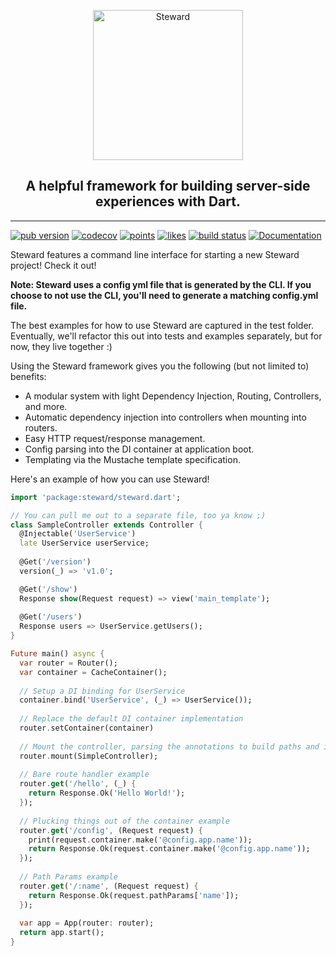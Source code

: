 <p align="center">
  <img width="240px" style="margin: 0 auto; display: block;" src="https://user-images.githubusercontent.com/1455979/146241297-3b1dc419-e312-4e61-81e0-37d6dde00e21.png" alt="Steward"/>
  
  <h2 align="center">A helpful framework for building server-side experiences with Dart.</h2>

</p>

-----------

[![pub version](https://img.shields.io/pub/v/steward)](https://pub.dev/packages/steward)
[![codecov](https://codecov.io/gh/PyreStudios/steward/branch/main/graph/badge.svg?token=CAK5MR60ZI)](https://codecov.io/gh/PyreStudios/steward)
[![points](https://img.shields.io/pub/points/steward)](https://pub.dev/packages/steward)
[![likes](https://img.shields.io/github/stars/pyrestudios/steward)](https://img.shields.io/github/stars/pyrestudios/steward)
[![build status](https://img.shields.io/github/checks-status/pyrestudios/steward/main?label=main%20build)](https://img.shields.io/github/checks-status/pyrestudios/steward/main?label=main%20build)
[![Documentation](https://img.shields.io/badge/Documentation-Online-blueviolet)](https://pyrestudios.github.io/steward)

Steward features a command line interface for starting a new Steward project! Check it out!

**Note: Steward uses a config yml file that is generated by the CLI. If you choose to not use the CLI, you'll need to generate a matching config.yml file.**

The best examples for how to use Steward are captured in the test folder. Eventually, we'll refactor this out into tests and examples separately, but for now, they live together :)

Using the Steward framework gives you the following (but not limited to) benefits:
- A modular system with light Dependency Injection, Routing, Controllers, and more.
- Automatic dependency injection into controllers when mounting into routers.
- Easy HTTP request/response management.
- Config parsing into the DI container at application boot.
- Templating via the Mustache template specification.

Here's an example of how you can use Steward!

```dart
import 'package:steward/steward.dart';

// You can pull me out to a separate file, too ya know ;)
class SampleController extends Controller {
  @Injectable('UserService')
  late UserService userService;
  
  @Get('/version')
  version(_) => 'v1.0';

  @Get('/show')
  Response show(Request request) => view('main_template');
  
  @Get('/users')
  Response users => UserService.getUsers();
}

Future main() async {
  var router = Router();
  var container = CacheContainer();
  
  // Setup a DI binding for UserService
  container.bind('UserService', (_) => UserService());
  
  // Replace the default DI container implementation
  router.setContainer(container)
  
  // Mount the controller, parsing the annotations to build paths and injecting injectables
  router.mount(SimpleController);
  
  // Bare route handler example
  router.get('/hello', (_) {
    return Response.Ok('Hello World!');
  });
  
  // Plucking things out of the container example
  router.get('/config', (Request request) {
    print(request.container.make('@config.app.name'));
    return Response.Ok(request.container.make('@config.app.name'));
  });
  
  // Path Params example
  router.get('/:name', (Request request) {
    return Response.Ok(request.pathParams['name']);
  });
  
  var app = App(router: router);
  return app.start();
}
```
